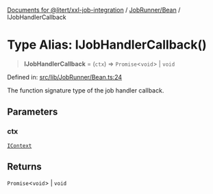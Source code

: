 [Documents for @litert/xxl-job-integration](../../../index.md) / [JobRunner/Bean](../index.md) / IJobHandlerCallback

# Type Alias: IJobHandlerCallback()

> **IJobHandlerCallback** = (`ctx`) => `Promise`\<`void`\> \| `void`

Defined in: [src/lib/JobRunner/Bean.ts:24](https://github.com/litert/xxl-job-integration.js/blob/master/src/lib/JobRunner/Bean.ts#L24)

The function signature type of the job handler callback.

## Parameters

### ctx

[`IContext`](../../../Executor/Typings/interfaces/IContext.md)

## Returns

`Promise`\<`void`\> \| `void`
